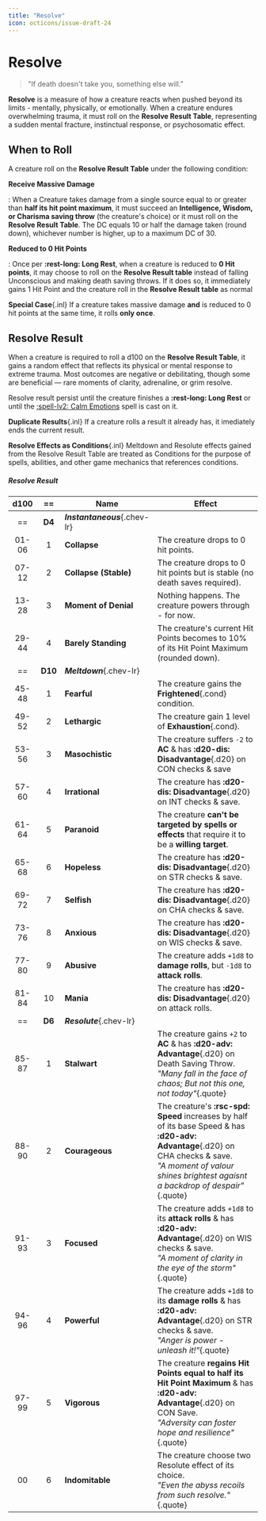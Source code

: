 ```yaml
---
title: "Resolve"
icon: octicons/issue-draft-24
---
```


# Resolve

> "If death doesn't take you, something else will.”

**Resolve** is a measure of how a creature reacts when pushed beyond its limits - mentally, physically, or emotionally. When a creature endures overwhelming trauma, it must roll on the **Resolve Result Table**, representing a sudden mental fracture, instinctual response, or psychosomatic effect.

## When to Roll

A creature roll on the **Resolve Result Table** under the following condition:

**Receive Massive Damage**

:   When a Creature takes damage from a single source equal to or greater than **half its hit point maximum**, it must succeed an **Intelligence, Wisdom, or Charisma saving throw** (the creature's choice) or it must roll on the **Resolve Result Table**. The DC equals 10 or half the damage taken (round down), whichever number is higher, up to a maximum DC of 30.

**Reduced to 0 Hit Points**

:   Once per **:rest-long: Long Rest**, when a creature is reduced to **0 Hit points**, it may choose to roll on the **Resolve Result table** instead of falling Unconscious and making death saving throws. If it does so, it immediately gains 1 Hit Point and the creature roll in the **Resolve Result table** as normal

**Special Case**{.inl} If a creature takes massive damage **and** is reduced to 0 hit points at the same time, it rolls **only once**.

## Resolve Result

When a creature is required to roll a d100 on the **Resolve Result Table**, it gains a random effect that reflects its physical or mental response to extreme trauma. Most outcomes are negative or debilitating, though some are beneficial — rare moments of clarity, adrenaline, or grim resolve.

Resolve result persist until the creature finishes a **:rest-long: Long Rest** or until the [:spell-lv2: Calm Emotions](../../spells/description/core/level-2.md#calm-emotions) spell is cast on it.

**Duplicate Results**{.inl} If a creature rolls a result it already has, it imediately ends the current result.

**Resolve Effects as Conditions**{.inl} Meltdown and Resolute effects gained from the Resolve Result Table are treated as Conditions for the purpose of spells, abilities, and other game mechanics that references conditions.

##### Resolve Result

| d100 | == | Name | Effect |
|:-:|:-:|---|---|
| == | **D4** |***Instantaneous***{.chev-lr} | |
| 01-06 | 1 | **Collapse** | The creature drops to 0 hit points. |
| 07-12 | 2 | **Collapse (Stable)** | The creature drops to 0 hit points but is stable (no death saves required). |
| 13-28 | 3 | **Moment of Denial** | Nothing happens. The creature powers through - for now. |
| 29-44 | 4 | **Barely Standing** | The creature's current Hit Points becomes to 10% of its Hit Point Maximum (rounded down). |
| == | **D10** | ***Meltdown***{.chev-lr} | |
| 45-48 | 1 | **Fearful** | The creature gains the **Frightened**{.cond} condition. |
| 49-52 | 2 | **Lethargic** | The creature gain 1 level of **Exhaustion**{.cond}. |
| 53-56 | 3 | **Masochistic** | The creature suffers `-2` to **AC** & has **:d20-dis: Disadvantage**{.d20} on CON checks & save |
| 57-60 | 4 | **Irrational** | The creature has **:d20-dis: Disadvantage**{.d20} on INT checks & save. |
| 61-64 | 5 | **Paranoid** | The creature **can't be targeted by spells or effects** that require it to be a **willing target**. |
| 65-68 | 6 | **Hopeless** | The creature has **:d20-dis: Disadvantage**{.d20} on STR checks & save. |
| 69-72 | 7 | **Selfish** | The creature has **:d20-dis: Disadvantage**{.d20} on CHA checks & save. |
| 73-76 | 8 | **Anxious** | The creature has **:d20-dis: Disadvantage**{.d20} on WIS checks & save. |
| 77-80 | 9 | **Abusive** | The creature adds `+1d8` to **damage rolls**, but `-1d8` to **attack rolls**. |
| 81-84 | 10 | **Mania** | The creature has **:d20-dis: Disadvantage**{.d20} on attack rolls. |
| == | **D6** | ***Resolute***{.chev-lr} | |
| 85-87 | 1 | **Stalwart** | The creature gains `+2` to **AC** & has **:d20-adv: Advantage**{.d20} on Death Saving Throw.<br>*"Many fall in the face of chaos; But not this one, not today"*{.quote} |
| 88-90 | 2 | **Courageous** | The creature's **:rsc-spd: Speed** increases by half of its base Speed & has **:d20-adv: Advantage**{.d20} on CHA checks & save.<br>*"A moment of valour shines brightest agaisnt a backdrop of despair"*{.quote} |
| 91-93 | 3 | **Focused** | The creature adds `+1d8` to its **attack rolls** & has **:d20-adv: Advantage**{.d20} on WIS checks & save.<br>*"A moment of clarity in the eye of the storm"*{.quote} |
| 94-96 | 4 | **Powerful** | The creature adds `+1d8` to its **damage rolls** & has **:d20-adv: Advantage**{.d20} on STR checks & save.<br>*"Anger is power - unleash it!"*{.quote} |
| 97-99 | 5 | **Vigorous** | The creature **regains Hit Points equal to half its Hit Point Maximum** & has **:d20-adv: Advantage**{.d20} on CON Save.<br>*"Adversity can foster hope and resilience"*{.quote} |
| 00 | 6 | **Indomitable** | The creature choose two Resolute effect of its choice.<br>*"Even the abyss recoils from such resolve."*{.quote} |